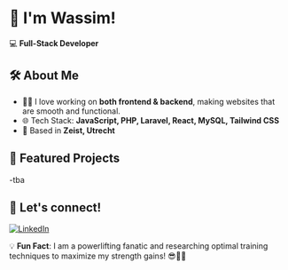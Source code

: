 # 👋 I'm Wassim!

💻 **Full-Stack Developer**

## 🛠️ About Me  
- 👨‍💻 I love working on **both frontend & backend**, making websites that are smooth and functional.  
- 🌐 Tech Stack: **JavaScript, PHP, Laravel, React, MySQL, Tailwind CSS**  
- 📍 Based in **Zeist, Utrecht**  

## 📌 Featured Projects  
   -tba 

## 🔗 Let's connect!
[![LinkedIn](https://img.shields.io/badge/LinkedIn-blue?logo=linkedin&logoColor=white)](https://www.linkedin.com/in/wassim-bachtour-438a70327/)  


💡 **Fun Fact**: I am a powerlifting fanatic and researching optimal training techniques to maximize my strength gains! 😎🏋️‍♂️  
